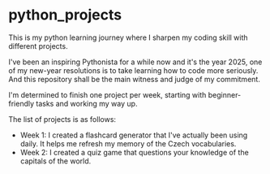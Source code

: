 # python_projects
This is my python learning journey where I sharpen my coding skill with different projects. 

I've been an inspiring Pythonista for a while now and it's the year 2025, one of my new-year resolutions is to take learning how to code more seriously. And this repository shall be the main witness and judge of my commitment.

I'm determined to finish one project per week, starting with beginner-friendly tasks and working my way up.

The list of projects is as follows:
  - Week 1: I created a flashcard generator that I've actually been using daily. It helps me refresh my memory of the Czech vocabularies.
  - Week 2: I created a quiz game that questions your knowledge of the capitals of the world. 
